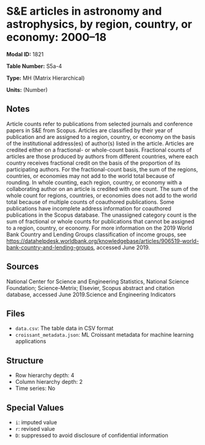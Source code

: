 # S&E articles in astronomy and astrophysics, by region, country, or economy: 2000–18

**Modal ID:** 1821

**Table Number:** S5a-4

**Type:** MH (Matrix Hierarchical)

**Units:** (Number)

## Notes

Article counts refer to publications from selected journals and conference papers in S&E from Scopus. Articles are classified by their year of publication and are assigned to a region, country, or economy on the basis of the institutional address(es) of author(s) listed in the article. Articles are credited either on a fractional- or whole-count basis. Fractional counts of articles are those produced by authors from different countries, where each country receives fractional credit on the basis of the proportion of its participating authors. For the fractional-count basis, the sum of the regions, countries, or economies may not add to the world total because of rounding. In whole counting, each region, country, or economy with a collaborating author on an article is credited with one count. The sum of the whole count for regions, countries, or economies does not add to the world total because of multiple counts of coauthored publications. Some publications have incomplete address information for coauthored publications in the Scopus database. The unassigned category count is the sum of fractional or whole counts for publications that cannot be assigned to a region, country, or economy. For more information on the 2019 World Bank Country and Lending Groups classification of income groups, see https://datahelpdesk.worldbank.org/knowledgebase/articles/906519-world-bank-country-and-lending-groups, accessed June 2019.

## Sources

National Center for Science and Engineering Statistics, National Science Foundation; Science-Metrix; Elsevier, Scopus abstract and citation database, accessed June 2019.Science and Engineering Indicators

## Files

- `data.csv`: The table data in CSV format
- `croissant_metadata.json`: ML Croissant metadata for machine learning applications

## Structure

- Row hierarchy depth: 4
- Column hierarchy depth: 2
- Time series: No

## Special Values

- `i`: imputed value
- `r`: revised value
- `D`: suppressed to avoid disclosure of confidential information
